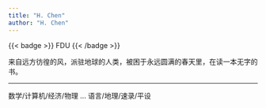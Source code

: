 ```yaml
---
title: "H. Chen"
author: "H. Chen"
---
```


{{< badge >}}
FDU
{{< /badge >}}

来自远方彷徨的风，派驻地球的人类，被困于永远圆满的春天里，在读一本无字的书。

---

数学/计算机/经济/物理 ... 语言/地理/速录/平设
